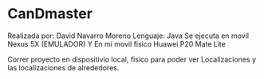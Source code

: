 # CanDmaster
Realizada por: David Navarro Moreno
Lenguaje: Java
Se ejecuta en movil Nexus 5X (EMULADOR) Y En mi movil fisico Huawei P20 Mate Lite

Correr proyecto en dispositivio local, fisico  para poder ver Localizaciones y las localizaciones de alrededores.


